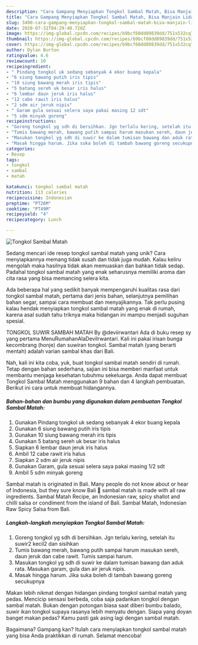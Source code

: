 ```yaml
---
description: "Cara Gampang Menyiapkan Tongkol Sambal Matah, Bisa Manjain Lidah"
title: "Cara Gampang Menyiapkan Tongkol Sambal Matah, Bisa Manjain Lidah"
slug: 3490-cara-gampang-menyiapkan-tongkol-sambal-matah-bisa-manjain-lidah
date: 2020-07-31T04:29:40.720Z
image: https://img-global.cpcdn.com/recipes/b9bcf60dd89839dd/751x532cq70/tongkol-sambal-matah-foto-resep-utama.jpg
thumbnail: https://img-global.cpcdn.com/recipes/b9bcf60dd89839dd/751x532cq70/tongkol-sambal-matah-foto-resep-utama.jpg
cover: https://img-global.cpcdn.com/recipes/b9bcf60dd89839dd/751x532cq70/tongkol-sambal-matah-foto-resep-utama.jpg
author: Dylan Burton
ratingvalue: 4.6
reviewcount: 10
recipeingredient:
- " Pindang tongkol uk sedang sebanyak 4 ekor buang kepala"
- "6 siung bawang putih iris tipis"
- "10 siung bawang merah iris tipis"
- "5 batang sereh uk besar iris halus"
- "6 lembar daun jeruk iris halus"
- "12 cabe rawit iris halus"
- "2 sdm air jeruk nipis"
- " Garam gula sesuai selera saya pakai masing 12 sdt"
- "5 sdm minyak goreng"
recipeinstructions:
- "Goreng tongkol yg sdh di bersihkan. Jgn terlalu kering, setelah itu suwir2 kecil2 dan sisihkan"
- "Tumis bawang merah, bawang putih sampai harum masukan sereh, daun jeruk dan cabe rawit. Tumis sampai harum."
- "Masukan tongkol yg sdh di suwir ke dalam tumisan bawang dan aduk rata. Masukan garam, gula dan air jeruk nipis."
- "Masak hingga harum. Jika suka boleh di tambah bawang goreng secukupnya"
categories:
- Resep
tags:
- tongkol
- sambal
- matah

katakunci: tongkol sambal matah 
nutrition: 113 calories
recipecuisine: Indonesian
preptime: "PT26M"
cooktime: "PT49M"
recipeyield: "4"
recipecategory: Lunch

---
```



![Tongkol Sambal Matah](https://img-global.cpcdn.com/recipes/b9bcf60dd89839dd/751x532cq70/tongkol-sambal-matah-foto-resep-utama.jpg)

Sedang mencari ide resep tongkol sambal matah yang unik? Cara menyiapkannya memang tidak susah dan tidak juga mudah. Kalau keliru mengolah maka hasilnya tidak akan memuaskan dan bahkan tidak sedap. Padahal tongkol sambal matah yang enak seharusnya memiliki aroma dan cita rasa yang bisa memancing selera kita.

Ada beberapa hal yang sedikit banyak mempengaruhi kualitas rasa dari tongkol sambal matah, pertama dari jenis bahan, selanjutnya pemilihan bahan segar, sampai cara membuat dan menyajikannya. Tak perlu pusing kalau hendak menyiapkan tongkol sambal matah yang enak di rumah, karena asal sudah tahu triknya maka hidangan ini mampu menjadi suguhan spesial.

TONGKOL SUWIR SAMBAH MATAH By @deviirwantari Ada di buku resep sy yang pertama MenuRumahanAlaDeviIrwantari. Kali ini pakai irisan bunga kecombrang (honje) dan suwiran tongkol. Sambal matah (yang berarti mentah) adalah varian sambal khas dari Bali.


Nah, kali ini kita coba, yuk, buat tongkol sambal matah sendiri di rumah. Tetap dengan bahan sederhana, sajian ini bisa memberi manfaat untuk membantu menjaga kesehatan tubuhmu sekeluarga. Anda dapat membuat Tongkol Sambal Matah menggunakan 9 bahan dan 4 langkah pembuatan. Berikut ini cara untuk membuat hidangannya.

<!--inarticleads1-->

##### Bahan-bahan dan bumbu yang digunakan dalam pembuatan Tongkol Sambal Matah:

1. Gunakan  Pindang tongkol uk sedang sebanyak 4 ekor buang kepala
1. Gunakan 6 siung bawang putih iris tipis
1. Gunakan 10 siung bawang merah iris tipis
1. Gunakan 5 batang sereh uk besar iris halus
1. Siapkan 6 lembar daun jeruk iris halus
1. Ambil 12 cabe rawit iris halus
1. Siapkan 2 sdm air jeruk nipis
1. Gunakan  Garam, gula sesuai selera saya pakai masing 1/2 sdt
1. Ambil 5 sdm minyak goreng


Sambal matah is originated in Bali. Many people do not know about or hear of Indonesia, but they sure know Bali 🙂 sambal matah is made with all raw ingredients. Sambal Matah Recipe, an Indonesian raw, spicy shallot and chilli salsa or condiment from the island of Bali. Sambal Matah, Indonesian Raw Spicy Salsa from Bali. 

<!--inarticleads2-->

##### Langkah-langkah menyiapkan Tongkol Sambal Matah:

1. Goreng tongkol yg sdh di bersihkan. Jgn terlalu kering, setelah itu suwir2 kecil2 dan sisihkan
1. Tumis bawang merah, bawang putih sampai harum masukan sereh, daun jeruk dan cabe rawit. Tumis sampai harum.
1. Masukan tongkol yg sdh di suwir ke dalam tumisan bawang dan aduk rata. Masukan garam, gula dan air jeruk nipis.
1. Masak hingga harum. Jika suka boleh di tambah bawang goreng secukupnya


Makan lebih nikmat dengan hidangan pindang tongkol sambal matah yang pedas. Mencicip sensasi berbeda, coba saja padankan tongkol dengan sambal matah. Bukan dengan potongan biasa saat diberi bumbu balado, suwir ikan tongkol supaya rasanya lebih menyatu dengan. Siapa yang doyan banget makan pedas? Kamu pasti gak asing lagi dengan sambal matah. 

Bagaimana? Gampang kan? Itulah cara menyiapkan tongkol sambal matah yang bisa Anda praktikkan di rumah. Selamat mencoba!
